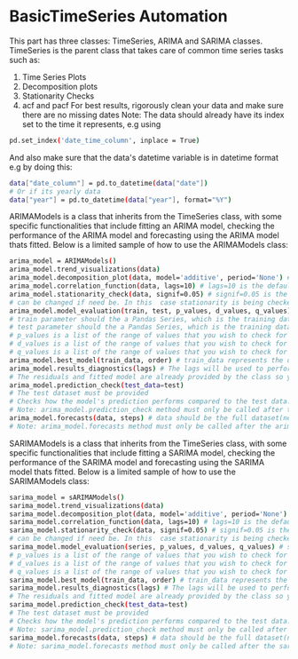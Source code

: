# BasicTimeSeries Automation
This part has three classes: TimeSeries, ARIMA and SARIMA classes.
TimeSeries is the parent class that takes care of common time series tasks such as:
1) Time Series Plots
2) Decomposition plots
3) Stationarity Checks
4) acf and pacf
For best results, rigorously clean your data and make sure there are no missing dates
Note: The data should already have its index set to the time it represents, e.g using 
```bash
pd.set_index('date_time_column', inplace = True)
```
And also make sure that the data's datetime variable is in datetime format e.g by doing this:
```bash
data["date_column"] = pd.to_datetime(data["date"])
# Or if its yearly data
data["year"] = pd.to_datetime(data["year"], format="%Y")
```
ARIMAModels is a class that inherits from the TimeSeries class, with some specific functionalities that include fitting an ARIMA model, checking the performance of the ARIMA model and forecasting using the ARIMA model thats fitted.
Below is a limited sample of how to use the ARIMAModels class:
```bash
arima_model = ARIMAModels()
arima_model.trend_visualizations(data)
arima_model.decomposition_plot(data, model='additive', period='None') # The period is None and the model is additive by default. The period should be adjusted according to data. The data can be a pandas DataFrame or a pandas Series.
arima_model.correlation_function(data, lags=10) # lags=10 is the default, and can be changed if need be.
arima_model.stationarity_check(data, signif=0.05) # signif=0.05 is the alpha value, 
# can be changed if need be. In this  case stationarity is being checked at 95% confidence level.
arima_model.model_evaluation(train, test, p_values, d_values, q_values) 
# train parameter should the a Pandas Series, which is the training dataset; 
# test parameter should the a Pandas Series, which is the training dataset; 
# p_values is a list of the range of values that you wish to check for the AR part of ARIMA model
# d_values is a list of the range of values that you wish to check for the differentiation part
# q_values is a list of the range of values that you wish to check for the MA part of ARIMA model
arima_model.best_model(train_data, order) # train_data represents the data to be modelled and should have already been split; order parameter is the order of the ARIMA model.
arima_model.results_diagnostics(lags) # The lags will be used to perform the ljung-Box test
# The residuals and fitted model are already provided by the class so you dont need to reprovision
arima_model.prediction_check(test_data=test)
# The test dataset must be provided
# Checks how the model's prediction performs compared to the test data.
# Note: arima_model.prediction_check method must only be called after the arima_model.best_model
arima_model.forecasts(data, steps) # data should be the full dataset(neither train nor test)
# Note: arima_model.forecasts method must only be called after the arima_model.best_model
```
SARIMAModels is a class that inherits from the TimeSeries class, with some specific functionalities that include fitting a SARIMA model, checking the performance of the SARIMA model and forecasting using the SARIMA model thats fitted.
Below is a limited sample of how to use the SARIMAModels class:
```bash
sarima_model = sARIMAModels()
sarima_model.trend_visualizations(data)
sarima_model.decomposition_plot(data, model='additive', period='None') # The period is None and the model is additive by default. The period should be adjusted according to data. The data can be a pandas DataFrame or a pandas Series.
sarima_model.correlation_function(data, lags=10) # lags=10 is the default, and can be changed if need be.
sarima_model.stationarity_check(data, signif=0.05) # signif=0.05 is the alpha value, 
# can be changed if need be. In this  case stationarity is being checked at 95% confidence level.
sarima_model.model_evaluation(series, p_values, d_values, q_values) # series parameter should the a Pandas Series; 
# p_values is a list of the range of values that you wish to check for the AR part of ARIMA model
# d_values is a list of the range of values that you wish to check for the differentiation part
# q_values is a list of the range of values that you wish to check for the MA part of ARIMA model
sarima_model.best_model(train_data, order) # train_data represents the data to be modelled and should have already been split; order parameter is the order of the ARIMA model.
sarima_model.results_diagnostics(lags) # The lags will be used to perform the ljung-Box test
# The residuals and fitted model are already provided by the class so you dont need to reprovision
sarima_model.prediction_check(test_data=test)
# The test dataset must be provided
# Checks how the model's prediction performs compared to the test data.
# Note: sarima_model.prediction_check method must only be called after the sarima_model.best_model
sarima_model.forecasts(data, steps) # data should be the full dataset(neither train nor test)
# Note: sarima_model.forecasts method must only be called after the sarima_model.best_model